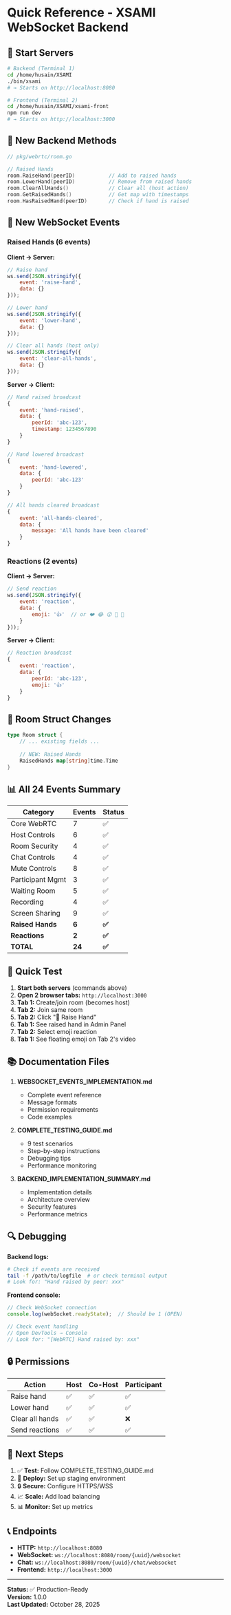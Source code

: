 # Quick Reference - XSAMI WebSocket Backend

## 🚀 Start Servers

```bash
# Backend (Terminal 1)
cd /home/husain/XSAMI
./bin/xsami
# → Starts on http://localhost:8080

# Frontend (Terminal 2)
cd /home/husain/XSAMI/xsami-front
npm run dev
# → Starts on http://localhost:3000
```

## 📝 New Backend Methods

```go
// pkg/webrtc/room.go

// Raised Hands
room.RaiseHand(peerID)           // Add to raised hands
room.LowerHand(peerID)           // Remove from raised hands
room.ClearAllHands()             // Clear all (host action)
room.GetRaisedHands()            // Get map with timestamps
room.HasRaisedHand(peerID)       // Check if hand is raised
```

## 📡 New WebSocket Events

### Raised Hands (6 events)

**Client → Server:**
```javascript
// Raise hand
ws.send(JSON.stringify({
    event: 'raise-hand',
    data: {}
}));

// Lower hand
ws.send(JSON.stringify({
    event: 'lower-hand',
    data: {}
}));

// Clear all hands (host only)
ws.send(JSON.stringify({
    event: 'clear-all-hands',
    data: {}
}));
```

**Server → Client:**
```javascript
// Hand raised broadcast
{
    event: 'hand-raised',
    data: {
        peerId: 'abc-123',
        timestamp: 1234567890
    }
}

// Hand lowered broadcast
{
    event: 'hand-lowered',
    data: {
        peerId: 'abc-123'
    }
}

// All hands cleared broadcast
{
    event: 'all-hands-cleared',
    data: {
        message: 'All hands have been cleared'
    }
}
```

### Reactions (2 events)

**Client → Server:**
```javascript
// Send reaction
ws.send(JSON.stringify({
    event: 'reaction',
    data: {
        emoji: '👍'  // or ❤️ 😂 😮 👏 🎉
    }
}));
```

**Server → Client:**
```javascript
// Reaction broadcast
{
    event: 'reaction',
    data: {
        peerId: 'abc-123',
        emoji: '👍'
    }
}
```

## 🔧 Room Struct Changes

```go
type Room struct {
    // ... existing fields ...
    
    // NEW: Raised Hands
    RaisedHands map[string]time.Time
}
```

## 📊 All 24 Events Summary

| Category | Events | Status |
|----------|--------|--------|
| Core WebRTC | 7 | ✅ |
| Host Controls | 6 | ✅ |
| Room Security | 4 | ✅ |
| Chat Controls | 4 | ✅ |
| Mute Controls | 8 | ✅ |
| Participant Mgmt | 3 | ✅ |
| Waiting Room | 5 | ✅ |
| Recording | 4 | ✅ |
| Screen Sharing | 9 | ✅ |
| **Raised Hands** | **6** | **✅** |
| **Reactions** | **2** | **✅** |
| **TOTAL** | **24** | **✅** |

## 🧪 Quick Test

1. **Start both servers** (commands above)
2. **Open 2 browser tabs:** `http://localhost:3000`
3. **Tab 1:** Create/join room (becomes host)
4. **Tab 2:** Join same room
5. **Tab 2:** Click "🤚 Raise Hand"
6. **Tab 1:** See raised hand in Admin Panel
7. **Tab 2:** Select emoji reaction
8. **Tab 1:** See floating emoji on Tab 2's video

## 📚 Documentation Files

1. **WEBSOCKET_EVENTS_IMPLEMENTATION.md**
   - Complete event reference
   - Message formats
   - Permission requirements
   - Code examples

2. **COMPLETE_TESTING_GUIDE.md**
   - 9 test scenarios
   - Step-by-step instructions
   - Debugging tips
   - Performance monitoring

3. **BACKEND_IMPLEMENTATION_SUMMARY.md**
   - Implementation details
   - Architecture overview
   - Security features
   - Performance metrics

## 🔍 Debugging

**Backend logs:**
```bash
# Check if events are received
tail -f /path/to/logfile  # or check terminal output
# Look for: "Hand raised by peer: xxx"
```

**Frontend console:**
```javascript
// Check WebSocket connection
console.log(webSocket.readyState);  // Should be 1 (OPEN)

// Check event handling
// Open DevTools → Console
// Look for: "[WebRTC] Hand raised by: xxx"
```

## 🔒 Permissions

| Action | Host | Co-Host | Participant |
|--------|------|---------|-------------|
| Raise hand | ✅ | ✅ | ✅ |
| Lower hand | ✅ | ✅ | ✅ |
| Clear all hands | ✅ | ✅ | ❌ |
| Send reactions | ✅ | ✅ | ✅ |

## 🎯 Next Steps

1. ✅ **Test:** Follow COMPLETE_TESTING_GUIDE.md
2. 🚀 **Deploy:** Set up staging environment
3. 🔒 **Secure:** Configure HTTPS/WSS
4. 📈 **Scale:** Add load balancing
5. 📊 **Monitor:** Set up metrics

## 📞 Endpoints

- **HTTP:** `http://localhost:8080`
- **WebSocket:** `ws://localhost:8080/room/{uuid}/websocket`
- **Chat:** `ws://localhost:8080/room/{uuid}/chat/websocket`
- **Frontend:** `http://localhost:3000`

---

**Status:** ✅ Production-Ready  
**Version:** 1.0.0  
**Last Updated:** October 28, 2025
